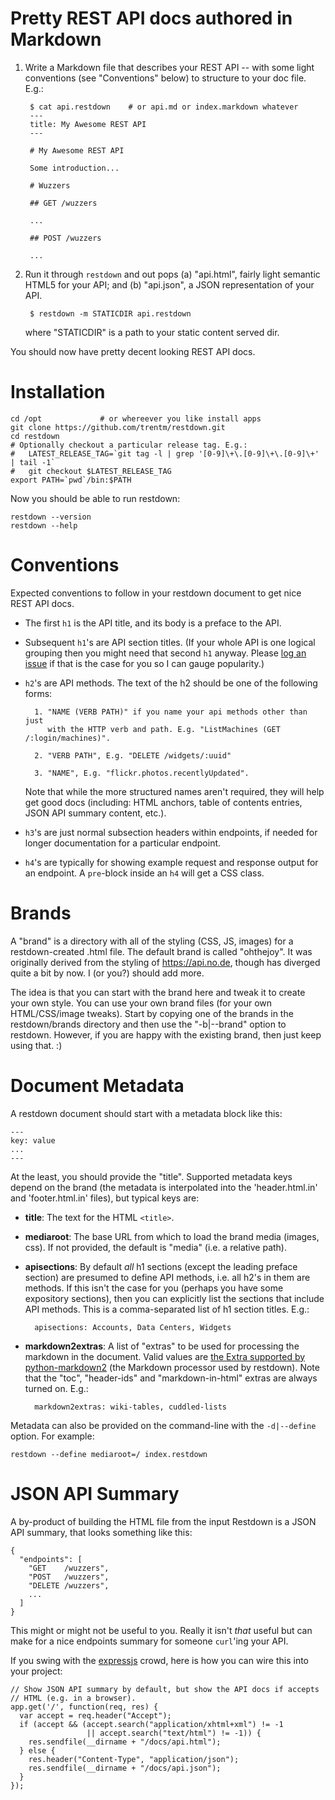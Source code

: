 # Pretty REST API docs authored in Markdown

1. Write a Markdown file that describes your REST API -- with some light
   conventions (see "Conventions" below) to structure to your doc file. E.g.:
   
        $ cat api.restdown    # or api.md or index.markdown whatever
        ---
        title: My Awesome REST API
        ---
        
        # My Awesome REST API
        
        Some introduction...
        
        # Wuzzers
        
        ## GET /wuzzers
        
        ...

        ## POST /wuzzers
        
        ...

2. Run it through `restdown` and out pops (a) "api.html", fairly light semantic
   HTML5 for your API; and (b) "api.json", a JSON representation of your API.
   
        $ restdown -m STATICDIR api.restdown

   where "STATICDIR" is a path to your static content served dir.

You should now have pretty decent looking REST API docs.


# Installation

    cd /opt             # or whereever you like install apps
    git clone https://github.com/trentm/restdown.git
    cd restdown
    # Optionally checkout a particular release tag. E.g.:
    #   LATEST_RELEASE_TAG=`git tag -l | grep '[0-9]\+\.[0-9]\+\.[0-9]\+' | tail -1`
    #   git checkout $LATEST_RELEASE_TAG
    export PATH=`pwd`/bin:$PATH

Now you should be able to run restdown:

    restdown --version
    restdown --help



# Conventions

Expected conventions to follow in your restdown document to get nice REST
API docs.

- The first `h1` is the API title, and its body is a preface to the API.

- Subsequent `h1`'s are API section titles. (If your whole API is one logical
  grouping then you might need that second `h1` anyway. Please [log an
  issue](https://github.com/trentm/restdown/issues) if that is the case
  for you so I can gauge popularity.)

- `h2`'s are API methods. The text of the h2 should be one of the following
  forms:
  
        1. "NAME (VERB PATH)" if you name your api methods other than just
           with the HTTP verb and path. E.g. "ListMachines (GET /:login/machines)".

        2. "VERB PATH", E.g. "DELETE /widgets/:uuid"
        
        3. "NAME", E.g. "flickr.photos.recentlyUpdated".

  Note that while the more structured names aren't required, they will help
  get good docs (including: HTML anchors, table of contents entries,
  JSON API summary content, etc.).
  
- `h3`'s are just normal subsection headers within endpoints, if needed for
  longer documentation for a particular endpoint.

- `h4`'s are typically for showing example request and response output for
  an endpoint. A `pre`-block inside an `h4` will get a CSS class.



# Brands

A "brand" is a directory with all of the styling (CSS, JS, images) for a
restdown-created .html file. The default brand is called "ohthejoy". It was
originally derived from the styling of <https://api.no.de>, though has
diverged quite a bit by now. I (or you?) should add more.

The idea is that you can start with the brand here and tweak it to create your
own style. You can use your own brand files (for your own HTML/CSS/image
tweaks). Start by copying one of the brands in the restdown/brands directory
and then use the "-b|--brand" option to restdown. However, if you are happy
with the existing brand, then just keep using that. :)



# Document Metadata

A restdown document should start with a metadata block like this:

    ---
    key: value
    ...
    ---

At the least, you should provide the "title". Supported metadata keys
depend on the brand (the metadata is interpolated into the 'header.html.in'
and 'footer.html.in' files), but typical keys are:

- **title**: The text for the HTML `<title>`.

- **mediaroot**: The base URL from which to load the brand media (images, css).
  If not provided, the default is "media" (i.e. a relative path).

- **apisections**: By default *all* h1 sections (except the leading preface section)
  are presumed to define API methods, i.e. all h2's in them are methods. If
  this isn't the case for you (perhaps you have some expository sections),
  then you can explicitly list the sections that include API methods. This
  is a comma-separated list of h1 section titles. E.g.:
  
        apisections: Accounts, Data Centers, Widgets

- **markdown2extras**: A list of "extras" to be used for processing the
  markdown in the document. Valid values are
  [the Extra supported by python-markdown2](https://github.com/trentm/python-markdown2/wiki/Extras)
  (the Markdown processor used by restdown). Note that the "toc",
  "header-ids" and "markdown-in-html" extras are always turned on. E.g.:
  
        markdown2extras: wiki-tables, cuddled-lists

Metadata can also be provided on the command-line with the `-d|--define` option. For example:

    restdown --define mediaroot=/ index.restdown


# JSON API Summary

A by-product of building the HTML file from the input Restdown is a JSON
API summary, that looks something like this:

    {
      "endpoints": [
        "GET    /wuzzers", 
        "POST   /wuzzers", 
        "DELETE /wuzzers",
        ...
      ]
    }

This might or might not be useful to you. Really it isn't *that* useful
but can make for a nice endpoints summary for someone `curl`'ing your API.

If you swing with the [expressjs](http://expressjs.com) crowd, here is how
you can wire this into your project:

    // Show JSON API summary by default, but show the API docs if accepts
    // HTML (e.g. in a browser).
    app.get('/', function(req, res) {
      var accept = req.header("Accept");
      if (accept && (accept.search("application/xhtml+xml") != -1
                     || accept.search("text/html") != -1)) {
        res.sendfile(__dirname + "/docs/api.html");
      } else {
        res.header("Content-Type", "application/json");
        res.sendfile(__dirname + "/docs/api.json");
      }
    });

